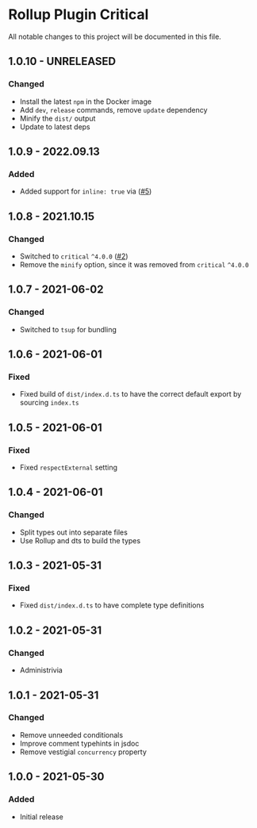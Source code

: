# Rollup Plugin Critical

All notable changes to this project will be documented in this file.

## 1.0.10 - UNRELEASED
### Changed
* Install the latest `npm` in the Docker image
* Add `dev`, `release` commands, remove `update` dependency
* Minify the `dist/` output
* Update to latest deps

## 1.0.9 - 2022.09.13
### Added
* Added support for `inline: true` via ([#5](https://github.com/nystudio107/rollup-plugin-critical/pull/5))

## 1.0.8 - 2021.10.15
### Changed
* Switched to `critical` `^4.0.0` ([#2](https://github.com/nystudio107/rollup-plugin-critical/issues/2))
* Remove the `minify` option, since it was removed from `critical` `^4.0.0`

## 1.0.7 - 2021-06-02
### Changed
* Switched to `tsup` for bundling

## 1.0.6 - 2021-06-01
### Fixed
* Fixed build of `dist/index.d.ts` to have the correct default export by sourcing `index.ts`

## 1.0.5 - 2021-06-01
### Fixed
* Fixed `respectExternal` setting

## 1.0.4 - 2021-06-01
### Changed
* Split types out into separate files
* Use Rollup and dts to build the types

## 1.0.3 - 2021-05-31
### Fixed
* Fixed `dist/index.d.ts` to have complete type definitions

## 1.0.2 - 2021-05-31
### Changed
* Administrivia

## 1.0.1 - 2021-05-31
### Changed
* Remove unneeded conditionals
* Improve comment typehints in jsdoc
* Remove vestigial `concurrency` property

## 1.0.0 - 2021-05-30
### Added
* Initial release
